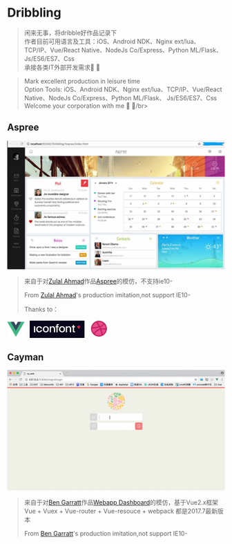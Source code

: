 # Dribbling
> 闲来无事，将dribble好作品记录下</br>
> 作者目前可用语言及工具：iOS、Android NDK、Nginx ext/lua、TCP/IP、Vue/React Native、NodeJs Co/Express、Python ML/Flask、 Js/ES6/ES7、Css</br>
> 承接各类IT外部开发需求:tophat: :closed_umbrella:</br>

> Mark excellent production in leisure time</br>
> Option Tools: iOS、Android NDK、Nginx ext/lua、TCP/IP、Vue/React Native、NodeJs Co/Express、Python ML/Flask、 Js/ES6/ES7、Css</br>
> Welcome your corporation with me :tophat: :closed_umbrella:/br>

## Aspree
 ![image](https://github.com/zacard-orc/Dribbling/raw/master/DemoImg/001_Aspree.jpg)


> 来自于对<a href="https://dribbble.com/zulal">Zulal Ahmad</a>作品<a href="https://dribbble.com/shots/1400070-Aspree">Aspree</a>的模仿，不支持ie10-</br>
> 
> From <a href="https://dribbble.com/zulal">Zulal Ahmad</a>'s production imitation,not support IE10-</br>
>
> Thanks to：
> <div>
<span><img src="DemoImg/logo_vue.png" height="40px"/></span>&nbsp;&nbsp;
<span><img src="DemoImg/logo_iconfont.png" height="40px" /></span>&nbsp;&nbsp;
<span><img src="DemoImg/logo_dribble.jpg" height="43px" /></span>
</div>


## Cayman
 ![image](https://github.com/zacard-orc/Dribbling/raw/master/DemoImg/003_Cayman.gif)
> 来自于对<a href="https://dribbble.com/shots/943079-Webapp-Dashboard">Ben Garratt</a>作品<a href="https://dribbble.com/shots/943079-Webapp-Dashboard">Webapp Dashboard</a>的模仿，基于Vue2.x框架</br>
> Vue + Vuex + Vue-router + Vue-resouce + webpack 都是2017.7最新版本
> 
> From <a href="https://dribbble.com/shots/943079-Webapp-Dashboard">Ben Garratt</a>'s production imitation,not support IE10-</br>
>

